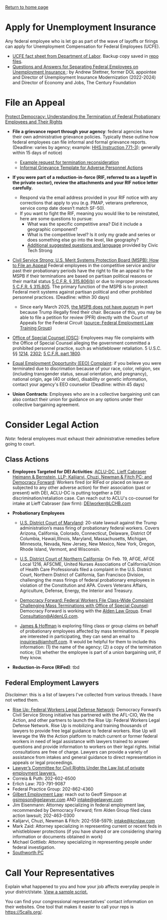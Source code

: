 [Return to home page](README.md)

# Apply for Unemployment Insurance
Any federal employee who is let go as part of the wave of layoffs or firings can apply for Unemployment Compensation for Federal Employees (UCFE).

* [UCFE fact sheet from Department of Labor](https://oui.doleta.gov/unemploy/docs/factsheet/UCFE_FactSheet.pdf). Backup copy saved in [repo files](/files/DOL-UCFE-fact-sheet.pdf).
* [Questions and Answers for Separating Federal Employees on Unemployment Insurance
](https://docs.google.com/document/d/1RISRRrFQkSNpj6xU2RwJnYOJopG8xzoGcGvem0MHa_U/edit?tab=t.0): by Andrew Stettner, former DOL appointee and Director of Unemployment Insurance Modernization (2022-2024) and Director of Economy and Jobs, The Century Foundation

# File an Appeal
[Protect Democracy: Understanding the Termination of Federal Probationary Employees and Their Rights](https://protectdemocracy.org/wp-content/uploads/2025/02/Termination-of-Probationary-employees.pdf)

* **File a grievance report through your agency**: federal agencies have their own administrative grievance policies. Typically these outline how federal employees can file informal and formal grievance reports. (Deadline: varies by agency; example: [HHS Instruction 771-3](https://www.hhs.gov/sites/default/files/hr-resource-library-771-1.pdf)); generally within 15 days of notice)
    * [Example request for termination reconsideration](files/reconsideration-request-template.md)
    * [Informal Grievance Template for Adverse Personnel Actions](https://www.muellershewrote.com/p/informal-grievance-template-for-adverse)

* **If you were part of a reduction-in-force (RIF, referred to as a layoff in the private sector), review the attachments and your RIF notice letter carefully.** 
    * Respond via the email address provided in your RIF notice with any corrections that apply to you (e.g. PMAP, veterans preference, service comp date doesn’t match SF-50).
    * If you want to fight the RIF, meaning you would like to be reinstated, here are some questions to pursue:
        * What was the specific competitive area? Did it include a geographic component?
        * What is the competitive level? Is it only my grade and series or does something else go into the level, like geography?
        * [Additional suggested questions and language](https://docs.civictechstrong.org/s/7b0a4147-a921-469c-aee4-d340f632cc44) provided by Civic Tech Strong

* [Civil Service Strong: U.S. Merit Systems Protection Board (MSPB): How to File an Appeal](https://www.civilservicestrong.org/resource/us-mspb-how-to-file-an-appeal) Federal employees in the competitive service and/or past their probationary periods have the right to file an appeal to the MSPB if their terminations are based on partisan political reasons or their marital status [5 C.F.R. § 315.806(b)](https://www.law.cornell.edu/cfr/text/5/315.806) or due to improper procedures [5 C.F.R. § 315.805](https://www.law.cornell.edu/cfr/text/5/315.805). The primary function of the MSPB is to protect Federal merit systems against partisan political and other prohibited personnel practices. (Deadline: within 30 days)
    * Since early March 2025, [the MSPB does not have quorum](https://www.fedweek.com/fedweek/mspb-loses-quorum-as-disputes-over-probationary-employee-firings-continue/) in part because Trump illegally fired their chair. Because of this, you may be able to file a petition for review (PFR) directly with the Court of Appeals for the Federal Circuit ([source: Federal Employment Law Training Group](https://feltg.com/how-to-get-to-the-federal-circuit-if-mspb-loses-its-quorum/))

* [Office of Special Counsel (OSC)](https://osc.gov/Services/Pages/PPP-FileComplaint.aspx): Employees may file complaints with the Office of Special Counsel alleging the government committed a prohibited personnel practice, such as whistleblower retaliation. 5 U.S.C. §§ [1214](https://www.law.cornell.edu/uscode/text/5/1214), [2302](https://www.law.cornell.edu/uscode/text/5/2302); [5 C.F.R. part 1800](https://www.ecfr.gov/current/title-5/chapter-VIII/part-1800). 

* [Equal Employment Opportunity (EEO) Complaint](https://www.eeoc.gov/federal-sector/overview-federal-sector-eeo-complaint-process): if you believe you were terminated due to discrimation because of your race, color, religion, sex (including transgender status, sexual orientation, and pregnancy), national origin, age (40 or older), disability or genetic information, contact your agency's EEO counselor (Deadline: within 45 days)

* **Union Contracts**: Employees who are in a collective bargaining unit can also contact their union for guidance on any options under their collective bargaining agreement.

# Consider Legal Action
*Note*: federal employees must exhaust their administrative remedies before going to court.

## Class Actions
* **Employees Targeted for DEI Activities**: [ACLU-DC, Lieff Cabraser Heimann & Bernstein, LLP; Kalijarvi, Chuzi, Newman & Fitch PC; and Democracy Forward](https://www.acludc.org/en/press-releases/federal-employees-file-class-action-complaint-against-trump-administration-0): Workers fired (or RIFed or placed on leave or subjected to any other adverse action) for their association (past or present) with DEI, ACLU-DC is putting together a DEI discrimination/retaliation case. Can reach out to ACLU's co-counsel for intake at Lieff Cabraser (law firm): DEIworker@LCHB.com

* **Probationary Employees**
    
    * [U.S. District Court of Maryland](https://www.courtlistener.com/docket/69714275/maryland-v-united-states-department-of-agriculture/): 20-state lawsuit against the Trump administration’s mass firing of probationary federal workers. Covers Arizona, California, Colorado, Connecticut, Delaware, District Of Columbia, Hawaii,Illinois, Maryland, Massachusetts, Michigan, Minnesota, Nevada, New Jersey, New Mexico, New York, Oregon, Rhode Island, Vermont, and Wisconsin.

    * [U.S. District Court of Northern California](https://www.courtlistener.com/docket/69655364/american-federation-of-government-employees-afl-cio-v-united-states/): On Feb. 19, AFGE, AFGE Local 1216, AFSCME, United Nurses Associations of California/Union of Health Care Professionals filed a complaint in the U.S. District Court, Northern District of California, San Francisco Division, challenging the mass firings of federal probationary employees in violation of the Constitution and APA. Covers Veterans Affairs, Agriculture, Defense, Energy, the Interior and Treasury. 
    
    * [Democracy Forward: Federal Workers File Class-Wide Complaint Challenging Mass Terminations with Office of Special Counsel](https://democracyforward.org/updates/federal-workers-file-class-wide-complaint-challenging-mass-terminations-with-office-of-special-counsel/): Democracy Forward is working with the [Alden Law Group](https://www.employmentlawfederal.com/). Email Consultation@AldenLG.com.

    * [James & Hoffman](https://www.jamhoff.com/) is exploring filing class or group claims on behalf of probationary employees affected by mass terminations. If people are interested in participating, they can send an email to inquiries@jamhoff.com. It would be helpful for them to include this information: (1) the name of the agency; (2) a copy of the termination notice; (3) whether the employee is part of a union bargaining unit, if they know.

* **Reduction-in-Force (RIFed)**: tbd

## Federal Employment Lawyers
*Disclaimer*: this is a list of lawyers I've collected from various threads. I have not vetted them.
* [Rise Up: Federal Workers Legal Defense Network](https://workerslegaldefense.org/): Democracy Forward’s Civil Service Strong initiative has partnered with the AFL-CIO, We the Action, and other partners to launch the Rise Up: Federal Workers Legal Defense Network. Rise Up is mobilizing and training thousands of lawyers to provide free legal guidance to federal workers. Rise Up will leverage the We the Action platform to match current or former federal workers in need of legal assistance with lawyers trained to answer questions and provide information to workers on their legal rights. Initial consultations are free of charge. Lawyers can provide a variety of assistance from intakes and general guidance to direct representation in appeals or legal proceedings.
* [Lawyer’s Committee for Civil Rights Under the Law list of private employment lawyers.](https://docs.google.com/document/d/1y8Ql_dP6m4adUvNof7GD8M5DuzyDX0B4s6q4kYX7xY0/edit?tab=t.0)
* Correia & Puth: 202-602-6500
* Erlich Law: 703-791-9087
* Federal Practice Group: 202-862-4360
* [Gilbert Employment Law](https://www.gelawyer.com/): reach out to Geoff Simpson at gsimpson@gelawyer.com AND intake@gelawyer.com
* Jim Eisenmann: Attorney specializing in federal employment law, recommended by Democracy Forward; firm Alden Group filed class action lawsuit; 202-463-0300
* Kalijarvi, Chuzi, Newman & Fitch: 202-558-5979; intake@kcnlaw.com
* Mark Zaid: Attorney specializing in representing current or recent feds in whistleblower protections (if you have shared or are considering sharing information or documents obtained in work)
* Michael Gottlieb: Attorney specializing in representing people under federal investigation.
* [Southworth PC](https://www.attorneysforfederalemployees.com/)

# Call Your Representatives

Explain what happened to you and how your job affects everyday people in your district/state. [View a sample script.](https://docs.google.com/document/d/1ND8PKeDeHlYy__COetAyeAZgrlA2kmNGrvznLG5qE0U/edit?tab=t.0)

You can find your congressional representatives' contact information on their websites. One tool that makes it easier to call your reps is https://5calls.org/.